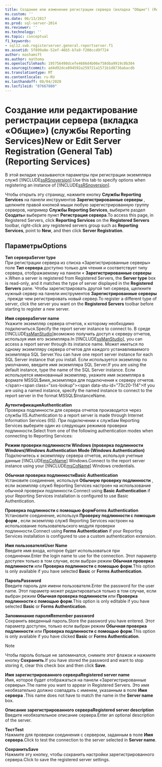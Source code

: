 ```yaml
---
title: Создание или изменение регистрации сервера (вкладка "Общие") (Reporting Services) | Документация Майкрософт
ms.custom: ''
ms.date: 06/13/2017
ms.prod: sql-server-2014
ms.reviewer: ''
ms.technology: ''
ms.topic: conceptual
f1_keywords:
- sql12.swb.registerserver.general.reportserver.f1
ms.assetid: 5f899a8e-52ef-46b5-b7a9-f200ccd9f724
author: mashamsft
ms.author: mathoma
ms.openlocfilehash: 195756498dcefe4686d4b06e758dba9919c0b304
ms.sourcegitcommit: ad4d92dce894592a259721a1571b1d8736abacdb
ms.translationtype: MT
ms.contentlocale: ru-RU
ms.lasthandoff: 08/04/2020
ms.locfileid: "87667880"
---
```

# <a name="new-or-edit-server-registration-general-tab-reporting-services"></a><span data-ttu-id="73c20-102">Создание или редактирование регистрации сервера (вкладка «Общие») (службы Reporting Services)</span><span class="sxs-lookup"><span data-stu-id="73c20-102">New or Edit Server Registration (General Tab) (Reporting Services)</span></span>
  <span data-ttu-id="73c20-103">В этой вкладке указываются параметры при регистрации экземпляра служб [!INCLUDE[ssRSnoversion](../includes/ssrsnoversion-md.md)].</span><span class="sxs-lookup"><span data-stu-id="73c20-103">Use this tab to specify options when registering an instance of [!INCLUDE[ssRSnoversion](../includes/ssrsnoversion-md.md)].</span></span>  
  
 <span data-ttu-id="73c20-104">Чтобы открыть эту страницу, нажмите кнопку **Службы Reporting Services** на панели инструментов **Зарегистрированные серверы** , щелкните правой кнопкой мыши любую зарегистрированную группу серверов, например **Службы Reporting Services**, выберите раздел **Создать**и выберите пункт **Регистрация сервера**.</span><span class="sxs-lookup"><span data-stu-id="73c20-104">To access this page, in Registered Servers, click **Reporting Services** on the **Registered Servers** toolbar, right-click any registered servers group such as **Reporting Services**, point to **New**, and then click **Server Registration**.</span></span>  
  
## <a name="options"></a><span data-ttu-id="73c20-105">Параметры</span><span class="sxs-lookup"><span data-stu-id="73c20-105">Options</span></span>  
 <span data-ttu-id="73c20-106">**Тип сервера**</span><span class="sxs-lookup"><span data-stu-id="73c20-106">**Server type**</span></span>  
 <span data-ttu-id="73c20-107">При регистрации сервера из списка «Зарегистрированные серверы» поле **Тип сервера** доступно только для чтения и соответствует типу сервера, отображаемому на панели « **Зарегистрированные серверы** ».</span><span class="sxs-lookup"><span data-stu-id="73c20-107">When a server is registered from Registered Servers, the **Server type** box is read-only, and it matches the type of server displayed in the **Registered Servers** pane.</span></span> <span data-ttu-id="73c20-108">Чтобы зарегистрировать другой тип сервера, щелкните нужный сервер на панели инструментов **Зарегистрированные серверы** , прежде чем регистрировать новый сервер.</span><span class="sxs-lookup"><span data-stu-id="73c20-108">To register a different type of server, click the server you want on the **Registered Servers** toolbar before starting to register a new server.</span></span>  
  
 <span data-ttu-id="73c20-109">**Имя сервера**</span><span class="sxs-lookup"><span data-stu-id="73c20-109">**Server name**</span></span>  
 <span data-ttu-id="73c20-110">Укажите экземпляр сервера отчетов, к которому необходимо подключиться.</span><span class="sxs-lookup"><span data-stu-id="73c20-110">Specify the report server instance to connect to.</span></span> <span data-ttu-id="73c20-111">В среде [!INCLUDE[ssManStudio](../includes/ssmanstudio-md.md)]возможно получить доступ к серверу отчетов, используя имя его экземпляра.</span><span class="sxs-lookup"><span data-stu-id="73c20-111">In [!INCLUDE[ssManStudio](../includes/ssmanstudio-md.md)], you can access a report server through its instance name.</span></span> <span data-ttu-id="73c20-112">Может иметься по одному экземпляру сервера отчетов для каждого устанавливаемого экземпляра SQL Server.</span><span class="sxs-lookup"><span data-stu-id="73c20-112">You can have one report server instance for each SQL Server instance that you install.</span></span> <span data-ttu-id="73c20-113">Если используется экземпляр по умолчанию, введите имя экземпляра SQL Server.</span><span class="sxs-lookup"><span data-stu-id="73c20-113">If you are using the default instance, type the name of the SQL Server instance.</span></span> <span data-ttu-id="73c20-114">Если используется именованный экземпляр, укажите имя экземпляра в формате MSSQL$имя_экземпляра для подключения к серверу отчетов.</span><span class="sxs-lookup"><span data-stu-id="73c20-114">If you are using a named instance, specify the named instance to connect to the report server in the format MSSQL$InstanceName.</span></span>  
  
 <span data-ttu-id="73c20-115">**Аутентификация**</span><span class="sxs-lookup"><span data-stu-id="73c20-115">**Authentication**</span></span>  
 <span data-ttu-id="73c20-116">Проверка подлинности для сервера отчетов производится через службы IIS.</span><span class="sxs-lookup"><span data-stu-id="73c20-116">Authentication to a report server is made through Internet Information Services (IIS).</span></span> <span data-ttu-id="73c20-117">При подключении к службам Reporting Services выберите один из следующих режимов проверки подлинности.</span><span class="sxs-lookup"><span data-stu-id="73c20-117">Select from one of the following authentication modes when connecting to Reporting Services:</span></span>  
  
 <span data-ttu-id="73c20-118">**Режим проверки подлинности Windows (проверка подлинности Windows)**</span><span class="sxs-lookup"><span data-stu-id="73c20-118">**Windows Authentication Mode (Windows Authentication)**</span></span>  
 <span data-ttu-id="73c20-119">Подключитесь к экземпляру сервера отчетов, используя учетные данные [!INCLUDE[msCoName](../includes/msconame-md.md)] Windows.</span><span class="sxs-lookup"><span data-stu-id="73c20-119">Connect to the report server instance using your [!INCLUDE[msCoName](../includes/msconame-md.md)] Windows credentials.</span></span>  
  
 <span data-ttu-id="73c20-120">**Обычная проверка подлинности**</span><span class="sxs-lookup"><span data-stu-id="73c20-120">**Basic Authentication**</span></span>  
 <span data-ttu-id="73c20-121">Установите соединение, используя **Обычную проверку подлинности** , если экземпляр служб Reporting Services настроен на использование обычной проверки подлинности.</span><span class="sxs-lookup"><span data-stu-id="73c20-121">Connect using **Basic Authentication** if your Reporting Services installation is configured to use Basic Authentication.</span></span>  
  
 <span data-ttu-id="73c20-122">**Проверка подлинности с помощью форм**</span><span class="sxs-lookup"><span data-stu-id="73c20-122">**Forms Authentication**</span></span>  
 <span data-ttu-id="73c20-123">Установите соединение, используя **Проверку подлинности с помощью форм** , если экземпляр служб Reporting Services настроен на использование пользовательского модуля проверки подлинности.</span><span class="sxs-lookup"><span data-stu-id="73c20-123">Connect using **Forms Authentication** if your Reporting Services installation is configured to use a custom authentication extension.</span></span>  
  
 <span data-ttu-id="73c20-124">**Имя пользователя**</span><span class="sxs-lookup"><span data-stu-id="73c20-124">**User Name**</span></span>  
 <span data-ttu-id="73c20-125">Введите имя входа, которое будет использоваться при соединении.</span><span class="sxs-lookup"><span data-stu-id="73c20-125">Enter the login name to use for the connection.</span></span> <span data-ttu-id="73c20-126">Этот параметр доступен только в том случае, если выбран режим **Обычная проверка подлинности** или **Проверка подлинности с помощью форм**.</span><span class="sxs-lookup"><span data-stu-id="73c20-126">This option is only available if you have selected **Basic** or **Forms Authentication**.</span></span>  
  
 <span data-ttu-id="73c20-127">**Пароль**</span><span class="sxs-lookup"><span data-stu-id="73c20-127">**Password**</span></span>  
 <span data-ttu-id="73c20-128">Введите пароль для имени пользователя.</span><span class="sxs-lookup"><span data-stu-id="73c20-128">Enter the password for the user name.</span></span> <span data-ttu-id="73c20-129">Этот параметр может редактироваться только в том случае, если выбран режим **Обычная проверка подлинности** или **Проверка подлинности с помощью форм**.</span><span class="sxs-lookup"><span data-stu-id="73c20-129">This option is only editable if you have selected **Basic** or **Forms Authentication**.</span></span>  
  
 <span data-ttu-id="73c20-130">**Запоминание пароля**</span><span class="sxs-lookup"><span data-stu-id="73c20-130">**Remember password**</span></span>  
 <span data-ttu-id="73c20-131">Сохранить введенный пароль.</span><span class="sxs-lookup"><span data-stu-id="73c20-131">Store the password you have entered.</span></span> <span data-ttu-id="73c20-132">Этот параметр доступен, только если выбран режим **Обычная проверка подлинности** или **Проверка подлинности с помощью форм**.</span><span class="sxs-lookup"><span data-stu-id="73c20-132">This option is only available if you have clicked **Basic** or **Forms Authentication**.</span></span>  
  
> [!NOTE]  
>  <span data-ttu-id="73c20-133"> Чтобы пароль больше не запоминался, снимите этот флажок и нажмите кнопку **Сохранить**.</span><span class="sxs-lookup"><span data-stu-id="73c20-133">If you have stored the password and want to stop storing it, clear this check box and then click **Save**.</span></span>  
  
 <span data-ttu-id="73c20-134">**Имя зарегистрированного сервера**</span><span class="sxs-lookup"><span data-stu-id="73c20-134">**Registered server name**</span></span>  
 <span data-ttu-id="73c20-135">Имя, которое будет отображаться на панели «Зарегистрированные серверы».</span><span class="sxs-lookup"><span data-stu-id="73c20-135">The name you want to appear in Registered Servers.</span></span> <span data-ttu-id="73c20-136">Это имя необязательно должно совпадать с именем, указанным в поле **Имя сервера** .</span><span class="sxs-lookup"><span data-stu-id="73c20-136">This name does not have to match the name in the **Server name** box.</span></span>  
  
 <span data-ttu-id="73c20-137">**Описание зарегистрированного сервера**</span><span class="sxs-lookup"><span data-stu-id="73c20-137">**Registered server description**</span></span>  
 <span data-ttu-id="73c20-138">Введите необязательное описание сервера.</span><span class="sxs-lookup"><span data-stu-id="73c20-138">Enter an optional description of the server.</span></span>  
  
 <span data-ttu-id="73c20-139">**Тест**</span><span class="sxs-lookup"><span data-stu-id="73c20-139">**Test**</span></span>  
 <span data-ttu-id="73c20-140">Нажмите для проверки соединения с сервером, заданным в поле **Имя сервера**.</span><span class="sxs-lookup"><span data-stu-id="73c20-140">Click to test the connection to the server selected in **Server name**.</span></span>  
  
 <span data-ttu-id="73c20-141">**Сохранить**</span><span class="sxs-lookup"><span data-stu-id="73c20-141">**Save**</span></span>  
 <span data-ttu-id="73c20-142">Нажмите эту кнопку, чтобы сохранить настройки зарегистрированного сервера.</span><span class="sxs-lookup"><span data-stu-id="73c20-142">Click to save the registered server settings.</span></span>  
  
  
